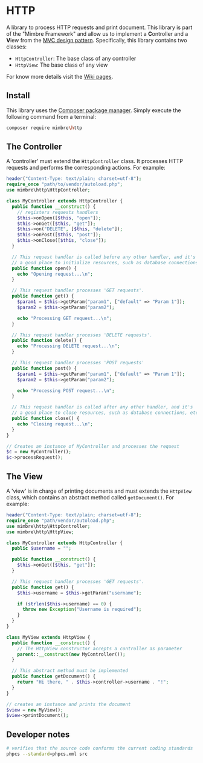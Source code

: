 # HTTP

A library to process HTTP requests and print document. This library is part of the "Mimbre Framework" and allow us to implement a **C**ontroller and a **V**iew from the [MVC design pattern](https://en.wikipedia.org/wiki/Model%E2%80%93view%E2%80%93controller). Specifically, this library contains two classes:

  * `HttpController`: The base class of any controller
  * `HttpView`: The base class of any view

For know more details visit the [Wiki pages](https://github.com/mimbre/http/wiki).

## Install

This library uses the [Composer package manager](https://getcomposer.org/). Simply execute the following command from a terminal:

```bash
composer require mimbre\http
```

## The Controller

A 'controller' must extend the `HttpController` class. It processes HTTP requests and performs the corresponding actions. For example:

```php
header("Content-Type: text/plain; charset=utf-8");
require_once "path/to/vendor/autoload.php";
use mimbre\http\HttpController;

class MyController extends HttpController {
  public function __construct() {
    // registers requests handlers
    $this->onOpen([$this, "open"]);
    $this->onGet([$this, "get"]);
    $this->on("DELETE", [$this, "delete"]);
    $this->onPost([$this, "post"]);
    $this->onClose([$this, "close"]);
  }

  // This request handler is called before any other handler, and it's
  // a good place to initialize resources, such as database connections, etc...
  public function open() {
    echo "Opening request...\n";
  }

  // This request handler processes 'GET requests'.
  public function get() {
    $param1 = $this->getParam("param1", ["default" => "Param 1"]);
    $param2 = $this->getParam("param2");

    echo "Processing GET request...\n";
  }

  // This request handler processes 'DELETE requests'.
  public function delete() {
    echo "Processing DELETE request...\n";
  }

  // This request handler processes 'POST requests'
  public function post() {
    $param1 = $this->getParam("param1", ["default" => "Param 1"]);
    $param2 = $this->getParam("param2");

    echo "Processing POST request...\n";
  }

  // This request handler is called after any other handler, and it's
  // a good place to close resources, such as database connections, etc....
  public function close() {
    echo "Closing request...\n";
  }
}

// Creates an instance of MyController and processes the request
$c = new MyController();
$c->processRequest();
```

## The View

A 'view' is in charge of printing documents and must extends the `HttpView` class, which contains an abstract method called `getDocument()`. For example:

```php
header("Content-Type: text/plain; charset=utf-8");
require_once "path/vendor/autoload.php";
use mimbre\http\HttpController;
use mimbre\http\HttpView;

class MyController extends HttpController {
  public $username = "";

  public function __construct() {
    $this->onGet([$this, "get"]);
  }

  // This request handler processes 'GET requests'.
  public function get() {
    $this->username = $this->getParam("username");

    if (strlen($this->username) == 0) {
      throw new Exception("Username is required");
    }
  }
}

class MyView extends HttpView {
  public function __construct() {
    // The HttpView constructor accepts a controller as parameter
    parent::__construct(new MyController());
  }

  // This abstract method must be implemented
  public function getDocument() {
    return "Hi there, " . $this->controller->username . "!";
  }
}

// creates an instance and prints the document
$view = new MyView();
$view->printDocument();
```

## Developer notes

```bash
# verifies that the source code conforms the current coding standards
phpcs --standard=phpcs.xml src
```
